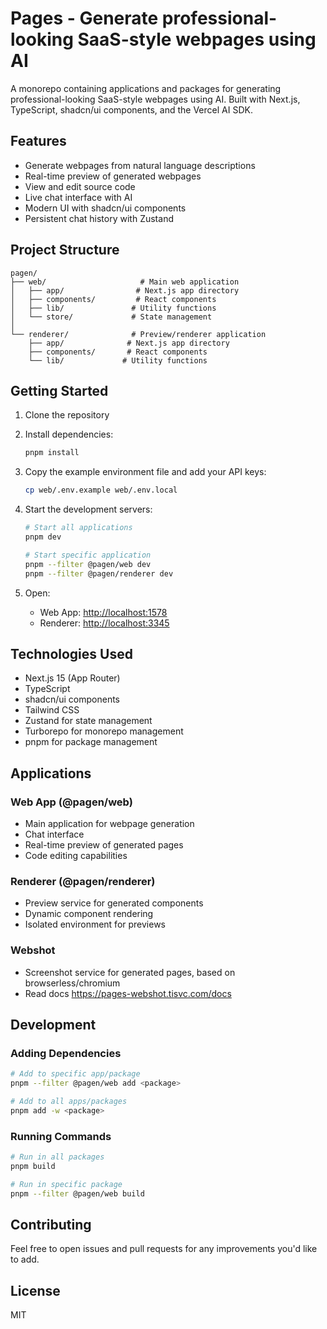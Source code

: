 # Pages - Generate professional-looking SaaS-style webpages using AI

A monorepo containing applications and packages for generating professional-looking SaaS-style webpages using AI. Built with Next.js, TypeScript, shadcn/ui components, and the Vercel AI SDK.

## Features

- Generate webpages from natural language descriptions
- Real-time preview of generated webpages
- View and edit source code
- Live chat interface with AI
- Modern UI with shadcn/ui components
- Persistent chat history with Zustand

## Project Structure

```
pagen/
├── web/                     # Main web application
│   ├── app/                # Next.js app directory
│   ├── components/         # React components
│   ├── lib/               # Utility functions
│   └── store/             # State management
│
└── renderer/              # Preview/renderer application
    ├── app/              # Next.js app directory
    ├── components/       # React components
    └── lib/             # Utility functions
```

## Getting Started

1. Clone the repository
2. Install dependencies:

   ```bash
   pnpm install
   ```

3. Copy the example environment file and add your API keys:

   ```bash
   cp web/.env.example web/.env.local
   ```

4. Start the development servers:

   ```bash
   # Start all applications
   pnpm dev

   # Start specific application
   pnpm --filter @pagen/web dev
   pnpm --filter @pagen/renderer dev
   ```

5. Open:
   - Web App: [http://localhost:1578](http://localhost:1578)
   - Renderer: [http://localhost:3345](http://localhost:3345)

## Technologies Used

- Next.js 15 (App Router)
- TypeScript
- shadcn/ui components
- Tailwind CSS
- Zustand for state management
- Turborepo for monorepo management
- pnpm for package management

## Applications

### Web App (@pagen/web)

- Main application for webpage generation
- Chat interface
- Real-time preview of generated pages
- Code editing capabilities

### Renderer (@pagen/renderer)

- Preview service for generated components
- Dynamic component rendering
- Isolated environment for previews

### Webshot

- Screenshot service for generated pages, based on browserless/chromium
- Read docs https://pages-webshot.tisvc.com/docs

## Development

### Adding Dependencies

```bash
# Add to specific app/package
pnpm --filter @pagen/web add <package>

# Add to all apps/packages
pnpm add -w <package>
```

### Running Commands

```bash
# Run in all packages
pnpm build

# Run in specific package
pnpm --filter @pagen/web build
```

## Contributing

Feel free to open issues and pull requests for any improvements you'd like to add.

## License

MIT
